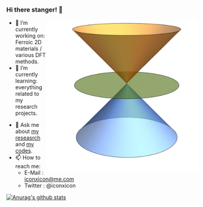 ### Hi there stanger! 👋

<!--
**Chengcheng-Xiao/Chengcheng-Xiao** is a ✨ _special_ ✨ repository because its `README.md` (this file) appears on your GitHub profile.-->

<img align="right" width="400" height="400" src="https://github.com/Chengcheng-Xiao/Chengcheng-Xiao/blob/master/at3.gif">

- 🔭 I’m currently working on: Ferroic 2D materials / various DFT methods.
- 🌱 I’m currently learning: everything related to my research projects.
<!-- - 👯 I’m looking to collaborate on: [VASP2WANNIER90 interface](https://github.com/Chengcheng-Xiao/VASP2WAN90_v2_fix). -->
- 💬 Ask me about [my reseasrch](https://scholar.google.com/citations?user=ubcOIPMAAAAJ&hl=en) and [my codes](https://github.com/Chengcheng-Xiao?tab=repositories).
- 📫 How to reach me: 
  - E-Mail  : iconxicon@me.com
  - Twitter : @iconxicon

[![Anurag's github stats](https://github-readme-stats.vercel.app/api?username=Chengcheng-Xiao&show_icons=true&theme=radical )](https://github.com/anuraghazra/github-readme-stats)

